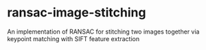 # ransac-image-stitching
An implementation of RANSAC for stitching two images together via keypoint matching with SIFT feature extraction
